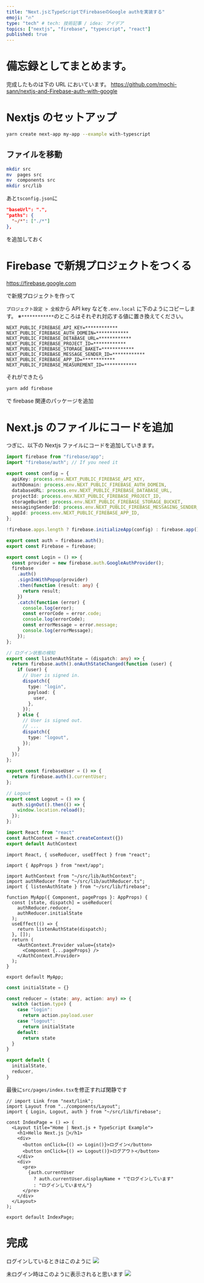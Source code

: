 ```yaml
---
title: "Next.jsとTypeScriptでFirebaseのGoogle authを実装する"
emoji: "🔥"
type: "tech" # tech: 技術記事 / idea: アイデア
topics: ["nextjs", "firebase", "typescript", "react"]
published: true
---
```


# 備忘録としてまとめます。

完成したものは下の URL においています。
https://github.com/mochi-sann/nextjs-and-Firebase-auth-with-google

# Nextjs のセットアップ

```bash
yarn create next-app my-app --example with-typescript
```

## ファイルを移動

```bash
mkdir src
mv  pages src
mv  components src
mkdir src/lib
```

あと`tsconfig.json`に

```json:tsconfig.json
"baseUrl": ".",
"paths": {
  "~/*": ["./*"]
},
```

を追加しておく

# Firebase で新規プロジェクトをつくる

https://firebase.google.com

で新規プロジェクトを作って

`プロジェクト設定 > 全般`から API key などを`.env.local` に下のようにコピーします。
※`************`のところはそれぞれ対応する値に置き換えてください。

```js:.env.local
NEXT_PUBLIC_FIREBASE_API_KEY=************
NEXT_PUBLIC_FIREBASE_AUTH_DOMEIN=************
NEXT_PUBLIC_FIREBASE_DETABASE_URL=************
NEXT_PUBLIC_FIREBASE_PROJECT_ID=************
NEXT_PUBLIC_FIREBASE_STORAGE_BAKET=************
NEXT_PUBLIC_FIREBASE_MESSAGE_SENDER_ID=************
NEXT_PUBLIC_FIREBASE_APP_ID=************
NEXT_PUBLIC_FIREBASE_MEASUREMENT_ID=************
```

それができたら

```bash
yarn add firebase
```

で firebase 関連のパッケージを追加

# Next.js のファイルにコードを追加

つぎに、以下の Nextjs ファイルにコードを追加していきます。

```ts:src/lib/firebase.ts
import firebase from "firebase/app";
import "firebase/auth"; // If you need it

export const config = {
  apiKey: process.env.NEXT_PUBLIC_FIREBASE_API_KEY,
  authDomain: process.env.NEXT_PUBLIC_FIREBASE_AUTH_DOMEIN,
  databaseURL: process.env.NEXT_PUBLIC_FIREBASE_DATABASE_URL,
  projectId: process.env.NEXT_PUBLIC_FIREBASE_PROJECT_ID,
  storageBucket: process.env.NEXT_PUBLIC_FIREBASE_STORAGE_BUCKET,
  messagingSenderId: process.env.NEXT_PUBLIC_FIREBASE_MESSAGING_SENDER_ID,
  appId: process.env.NEXT_PUBLIC_FIREBASE_APP_ID,
};

!firebase.apps.length ? firebase.initializeApp(config) : firebase.app();

export const auth = firebase.auth();
export const Firebase = firebase;

export const Login = () => {
  const provider = new firebase.auth.GoogleAuthProvider();
  firebase
    .auth()
    .signInWithPopup(provider)
    .then(function (result: any) {
      return result;
    })
    .catch(function (error) {
      console.log(error);
      const errorCode = error.code;
      console.log(errorCode);
      const errorMessage = error.message;
      console.log(errorMessage);
    });
};

// ログイン状態の検知
export const listenAuthState = (dispatch: any) => {
  return firebase.auth().onAuthStateChanged(function (user) {
    if (user) {
      // User is signed in.
      dispatch({
        type: "login",
        payload: {
          user,
        },
      });
    } else {
      // User is signed out.
      // ...
      dispatch({
        type: "logout",
      });
    }
  });
};

export const firebaseUser = () => {
  return firebase.auth().currentUser;
};

// Logout
export const Logout = () => {
  auth.signOut().then(() => {
    window.location.reload();
  });
};
```

```ts:src/lib/AuthContext.ts
import React from "react"
const AuthContext = React.createContext({})
export default AuthContext
```

```tsx:src/pages/_app.tsx
import React, { useReducer, useEffect } from "react";

import { AppProps } from "next/app";

import AuthContext from "~/src/lib/AuthContext";
import authReducer from "~/src/lib/authReducer.ts";
import { listenAuthState } from "~/src/lib/firebase";

function MyApp({ Component, pageProps }: AppProps) {
  const [state, dispatch] = useReducer(
    authReducer.reducer,
    authReducer.initialState
  );
  useEffect(() => {
    return listenAuthState(dispatch);
  }, []);
  return (
    <AuthContext.Provider value={state}>
      <Component {...pageProps} />
    </AuthContext.Provider>
  );
}

export default MyApp;

```

```ts:src/lib/authReducer.ts
const initialState = {}

const reducer = (state: any, action: any) => {
  switch (action.type) {
    case "login":
      return action.payload.user
    case "logout":
      return initialState
    default:
      return state
  }
}

export default {
  initialState,
  reducer,
}
```

最後に`src/pages/index.tsx`を修正すれば閑静です

```ts:src/pages/index.tsx
// import Link from "next/link";
import Layout from "../components/Layout";
import { Login, Logout, auth } from "~/src/lib/firebase";

const IndexPage = () => (
  <Layout title="Home | Next.js + TypeScript Example">
    <h1>Hello Next.js 👋</h1>
    <div>
      <button onClick={() => Login()}>ログイン</button>
      <button onClick={() => Logout()}>ログアウト</button>
    </div>
    <div>
      <pre>
        {auth.currentUser
          ? auth.currentUser.displayName + "でログインしています"
          : "ログインしていません"}
      </pre>
    </div>
  </Layout>
);

export default IndexPage;
```

# 完成

ログインしているときはこのように
![](https://storage.googleapis.com/zenn-user-upload/ny40lk4uvyrz52c5edsy09db63g5)

未ログイン時はこのように表示されると思います
![](https://storage.googleapis.com/zenn-user-upload/soogzrtt8vgrtj8dy7dx0j0fxm65)
